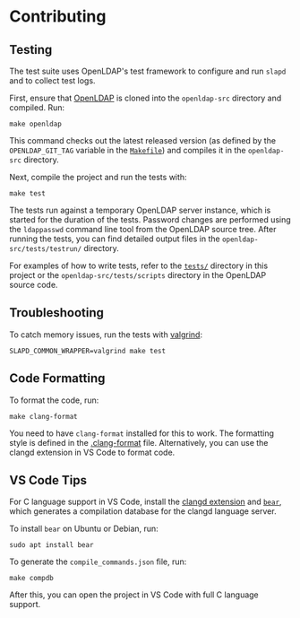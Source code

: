 # Contributing

## Testing

The test suite uses OpenLDAP's test framework to configure and run `slapd` and to collect test logs.

First, ensure that [OpenLDAP](https://github.com/openldap/openldap) is cloned into the `openldap-src` directory and compiled.
Run:

```
make openldap
```

This command checks out the latest released version (as defined by the `OPENLDAP_GIT_TAG` variable in the [`Makefile`](Makefile)) and compiles it in the `openldap-src` directory.

Next, compile the project and run the tests with:

```
make test
```

The tests run against a temporary OpenLDAP server instance, which is started for the duration of the tests.
Password changes are performed using the `ldappasswd` command line tool from the OpenLDAP source tree.
After running the tests, you can find detailed output files in the `openldap-src/tests/testrun/` directory.

For examples of how to write tests, refer to the [`tests/`](tests/) directory in this project or the `openldap-src/tests/scripts` directory in the OpenLDAP source code.

## Troubleshooting

To catch memory issues, run the tests with [valgrind](https://valgrind.org/):

```
SLAPD_COMMON_WRAPPER=valgrind make test
```

## Code Formatting

To format the code, run:

```
make clang-format
```

You need to have `clang-format` installed for this to work.
The formatting style is defined in the [.clang-format](.clang-format) file.
Alternatively, you can use the clangd extension in VS Code to format code.

## VS Code Tips

For C language support in VS Code, install the [clangd extension](https://marketplace.visualstudio.com/items?itemName=llvm-vs-code-extensions.vscode-clangd) and [`bear`](https://github.com/rizsotto/Bear), which generates a compilation database for the clangd language server.

To install `bear` on Ubuntu or Debian, run:

```
sudo apt install bear
```

To generate the `compile_commands.json` file, run:

```
make compdb
```

After this, you can open the project in VS Code with full C language support.
